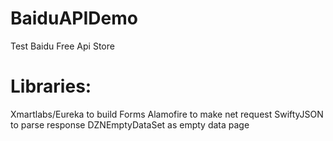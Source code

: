 # BaiduAPIDemo
Test Baidu Free Api Store
# Libraries:  
Xmartlabs/Eureka to build Forms
Alamofire to make net request
SwiftyJSON to parse response
DZNEmptyDataSet as empty data page

